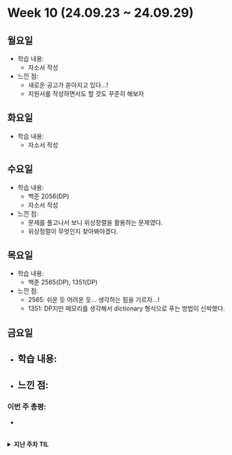 # Week 10 (24.09.23 ~ 24.09.29)

## 월요일
- 학습 내용:
  - 자소서 작성
- 느낀 점:
  - 새로운 공고가 쏟아지고 있다...!
  - 지원서를 작성하면서도 할 것도 꾸준히 해보자

## 화요일
- 학습 내용:
  - 자소서 작성

## 수요일
- 학습 내용:
  - 백준 2056(DP)
  - 자소서 작성
- 느낀 점:
  - 문제를 풀고나서 보니 위상정렬을 활용하는 문제였다.
  - 위상정렬이 무엇인지 찾아봐야겠다.

## 목요일
- 학습 내용:
  - 백준 2565(DP), 1351(DP)
- 느낀 점:
  - 2565: 쉬운 듯 어려운 듯... 생각하는 힘을 기르자...!
  - 1351: DP지만 메모리를 생각해서 dictionary 형식으로 푸는 방법이 신박했다.

## 금요일
- 학습 내용:
  - 
- 느낀 점:
  - 

### 이번 주 총평:
- 

<br>

<details markdown="1">
  <summary><b>지난 주차 TIL</b></summary>

# Week 9 (24.09.16 ~ 24.09.22)

## 월~금
- 학습 내용:
  - NCS 공부

### 이번 주 총평:
- 토요일 시험 두 건을 위해, 지난 주말부터 추석 포함해서 NCS 공부만 했다

# Week 8 (24.09.09 ~ 24.09.15)

## 월요일, 화요일
- 학습 내용:
  - 자소서 작성

## 수요일
- 학습 내용:
  - 백준 알고리즘 1520 - DFS, DP
  - 자소서 작성
- 느낀 점:
  - 이번 DP 문제는 접근 방식은 맞았는데, 시작점과 마지막 지점을 잘못 생각했었다. 조금 더 풀어봐야 할 것 같다
  - 한 군데에서 서류 전형을 합격하여 필기 시험을 준비해야 한다. 잘 준비해보자!

## 목요일
- 학습 내용:
  - 백준 알고리즘 1806 - 투 포인터
  - 자소서 작성
- 느낀 점:
  - 투포인터는 확실히 어렵진 않은 개념인 것 같다..!
  - DP 문제가 감이 올 듯 말 듯하니, DP 문제를 많이 풀어봐야겠다.

## 금요일
- 학습 내용:
  - 자소서 작성

### 이번 주 총평:
- 이번 주는 자소서를 쓴다고 바빴다. 세 군데 서류 전형 결과가 발표 났기 때문에 주말부터는 NCS 공부를 할 예정이다.

# Week 7 (24.09.02 ~ 24.09.08)

## 월요일
- 학습 내용:
  - 알고리즘 스터디
  - 취업 공고 정리
- 느낀 점:
  - DP 문제를 풀 땐 1차원, 2차원을 사용할 수 있다는 것을 항상 염두에 두고 해야겠다.
  - 오늘은 자바 공부를 하지 못했는데, 내일은 배열과 메서드에 대해 공부할 것이다.

## 화요일
- 학습 내용:
  - 백준 알고리즘 16197 - BFS
  - Java - 배열
- 느낀 점:
  - visited도 단순하게 특정 값을 방문했는지를 넘어서, set 형태로 만들고 어떤 짝이 있는지 확인하는 방식으로 사용하는 법을 배웠다.
  - Java 배열을 배웠다. 그 자체로 어렵진 않은데 확실히 익숙해지는 거 자체에 시간이 좀 걸릴 것 같다.

## 수요일
- 학습 내용:
  - 취업 사진 촬영
  - 지원서 작성
- 느낀 점:
  - 추석이 있는 주에 마감되는 공고가 많아 그때까지는 지원서 작성에 몰두할 예정이다.

## 목요일
- 학습 내용:
  - 백준 알고리즘 2580 - 백트래킹, DFS
  - 소프티어 10차시 응시
  - 자소서 작성
- 느낀 점:
  - 백준 문제를 풀면서 논리는 맞았는데 조건 하나를 확인하지 않고 풀어서 처음에 해결하지 못했다.
  - 이런 일이 없도록 아는 내용이어도 조건을 꼼꼼히 읽는 습관을 길러야겠다.
  - 소프티어 문제를 보아하니 이분탐색, dfs 등을 활용하는 문제들이 나왔다. 하지만 기본적인 알고리즘을 복잡하게 활용하는 문제였다. 알고리즘 자체가 어렵고 생소하지 않아도 문제가 어려울 수 있다는 것을 깨달았다..!

## 금요일
- 학습 내용:
  - 백준 알고리즘 16234 - DFS, 시뮬레이션
  - 자소서 작성
- 느낀 점:
  - 이 문제는 한 번에 풀었다! 골드 4의 문제인데, 막힘 없이 풀었다는 사실에 실력이 늘고 있음을 체감할 수 있었다. 더 열심히 해야겠다!

### 이번 주 총평:
- 추석이 있는 주에 마감하는 공고가 많으니 집중해서 최대한 많이 지원할 예정이다.
- 이번 주에는 지원서를 쓴다고 Java 공부를 많이 하지 못한 것 같다. 틈틈히 알고리즘과 CS, Java 공부를 병행할 수 있도록 노력할 것이다.

# Week 6 (24.08.26 ~ 24.09.01)

## 월요일
- 학습 내용:
  - 알고리즘 스터디
  - 자소서 작성
- 느낀 점:
  - 큐와 bfs의 기본기를 알아보는 문제에 대한 코드 리뷰를 할 때, 사람들마다 다양한 방법을 사용했다는 걸 알았다.
  - 간결하고 빠르지만 복잡한 방법, 속도는 좀 더 걸리지만 직관적인 방법 등 다양한 방법이 있는 것 같다
  - 상황에 따라 시간복잡도를 고려하여 적절한 방법을 선택하는 연습을 해야할 것 같다.

## 화요일
- 학습 내용:
  - 백준 알고리즘 2302 - DP
  - Java 기초
- 느낀 점:
  - 어려운 문제는 아니었지만, 지난 번의 경험 덕분에 DP를 떠올리고 활용하는 스킬이 생긴 것 같다
  - 앞으로 개발 역량을 확장하기 위해 java를 배워야겠다고 생각했다. 취업 전에 마스터하는 무리한 목표보다는 문법과 자료구조를 구현하는 1차적인 목표를 세웠다.
  - 세팅을 마쳤고 기본적으로 어떻게 자바 프로그램이 작동하는지에 대해 익혔다.
  - 정처기에서만 배웠던 내용을 실습을 통해 기초를 다질 것이다.

## 수요일
- 학습 내용:
  - 백준 알고리즘 14226 - DP, BFS
  - Java - 변수
  - 자소서 작성
- 느낀 점:
  - 알고리즘 문제는 BFS와 DP를 활용하는 문제였다. 기본적인 내용에 응용을 더하는 좋은 문제였다. 다양한 방법을 빠르게 시도해보는 연습이 더 필요할 것 같다.
  - Java의 변수와 자료형에 대해 배웠다. 정보처리기사를 통해 기본 지식은 갖추고 있었지만 역시 코딩은 손으로 배워야 한다. 변수에 대해 배우면서 파이썬과는 다르게 직접 지정해줘야 하는 package 선언, class와 main 함수 선언 등 늘 해줘야 하는 것들에 익숙해지려 한다.

## 목요일
- 학습 내용:
  - Java - 연산자, 조건문
  - 백준 알고리즘 17281 - 브루트포스, 구현
- 느낀 점:
  - Python과 비슷하면서도 다른 점이 많은 것 같다.
  - 정보처리기사를 공부하며 switch문에 대해 접하긴 했지만, Java 14 이후의 새로운 switch문은 처음 접해봤다.
  - 빠르게 다음 것을 배우면서 이번에 배운 부분을 활용하면 될 것 같다. 아직까지는 크게 어려움이 없다.
  - 최근에 리스트를 많이 활용하다보니, 단순히 변수로 해결할 수 있는 부분을 리스트를 사용하려 했다. 열린 마인드!

## 금요일
- 학습 내용:
  - Java - 반복문, 스코프, 형 변환
- 느낀 점:
  - 아무래도 여러 프로그래밍 언어의 공통적인 부분인 만큼 얼른 하고 넘어가고 싶다.
  - 빠르게 하는 와중에도 혹시 사소한 차이나, 내가 했던 Python에는 없던 기능이나 주의할 점이 있는지 확인하면서 하고 있다.
  - 얼른 정처기와 CS 공부를 하며 배웠던 내용까지 다뤄보고 싶다.

### 이번 주 총평:
- 이번 주는 매주 하던 알고리즘에 Java 공부까지 했다.
- 새로운 공부를 시작하는 마음에 열심히 했다.
- 앞으로도 이 마음을 이어가자!

# Week 5 (24.08.19 ~ 24.08.25)

## 월요일
- 학습 내용:
  - CS 블로그 정리: OS(메모리)
- 느낀 점:
  - 메모리 계층과 메모리 관리에 대해 블로그에 내용을 정리하였다.
  - 아무래도 책 내용이 요약본 느낌이다 보니, 내용을 정리하면서 상세한 부분에 대해 직접 알아보며 더욱 공부가 되는 것 같다.
  - 예를 들면 가상 메모리는 페이지 테이블로 관리가 된다고 하는데, 그 페이지 테이블은 어디에 위치하는지 궁금해서 알아보니 RAM에 저장된다는 내용을 알게 되었다.
  - 오후에는 알고리즘 스터디를 통해 코드리뷰를 진행하고, 메모리 할당과 페이지 교체 알고리즘까지 정리할 예정이다.

## 수요일
- 학습 내용:
  - CS 정리(네트워크)
- 느낀 점:
  - TCP/IP 4계층 모델에 대해 공부했다.
  - 특히 TCP 방식과 UDP 방식의 차이점을 활용하여, 어떤 기술에 사용되는지를 알아보았다.
  - 역시 네트워크 부분은 쉽지 않다. 더욱 열심히 해야겠다.

## 목요일
- 학습 내용:
  - 백준 알고리즘 1083 - 그리디
- 느낀 점:
  - 이번 그리디 문제 자체는 어렵지 않았는데, 문제 자체의 설명이 부족해서 이해하는 데에 어려움을 겪었다.
  - 그래도 이제 원하는 내용을 구현하는 힘은 어느정도 길러진 것이 느껴진다.

## 금요일
- 학습 내용:
  - 백준 알고리즘 1717 - 유니온 파인드
- 느낀 점:
  - 오랜만에 서로소 집합(union find) 문제를 풀었다.
  - find-set 재귀함수를 만드는 과정에서, 단순하게만 생각했더니 최종 결과를 return 하는 부분을 작성하지 않아서 None 값이 반환되는 경우가 있었다.
  - 이번 기회를 통해 union find에 대해 복습하며 더 확실히 기억할 수 있는 계기가 되었다.

### 이번 주 총평:
- 알고리즘 문제와 CS 공부를 했다.
- 확실히 알고리즘 실력이 탄탄해지고 있음을 느끼고 있다.
- CS 지식도 앞으로는 점점 실습을 병행하여 더욱 와닿는 이해를 할 수 있도록 해야겠다.

# Week 4 (24.08.12 ~ 24.08.18)

## 월요일
- 학습 내용:
  - 알고리즘 스터디 + 틀린 문제(백준1623) 복습
- 느낀 점:
  - DP 문제의 top-down 방식에 대해 스스로 코드를 짤 수 있는 힘이 생긴 것 같다
  - 이제 DP 배열을 어떻게 사용하는지, 문제마다 알맞는 방법을 떠올리는 연습을 더 하면 DP도 정복할 수 있을 것 같다!

## 화~목요일
- 학습 내용: _허리 회복으로 불참_
- 느낀 점:

## 금요일
- 학습 내용:
  - 백준 알고리즘 11047 - 그리디
- 느낀 점:
  - 오래는 아니지만 않을 수 있게 되어 알고리즘 문제를 풀었다.
  - 그리디 문제를 풀었는데 생각보다 쉬웠었다.
  - 그리디 문제는 '모 아니면 도' 같은 느낌이 든다.
  - 앞으로 다양한 그리디 문제를 더 풀 것이다.

### 이번 주 총평:
- 이제 허리도 점점 낫고 있어서, 주말동안은 알고리즘 문제를 풀 예정이다.
- CS 스터디를 위한 공부와 정리도 이어갈 것이다.

# Week 3 (24.08.05 ~ 24.08.11)

## 월요일
- 학습 내용:
  - 알고리즘 스터디, WSL로 우분투 환경 세팅
- 느낀 점:
  - 확실히 dp 문제를 많이 풀어봐야 할 것 같다고 느꼈다.
  - 그리고 docker, airflow 등을 활용해보고 싶어 알아보니, 리눅스 환경에서 작업을 해야 해서 WSL과 리눅스를 설치하고 상태를 확인하는 법에 대해 실습하고 블로그에 정리하였다.
  - 앞으로 다양한 프레임워크를 활용해볼 생각에 기대가 된다...!

## 화요일
- 학습 내용:
  - CS: 디자인 패턴 중 싱글톤 패턴과 DI(의존성 주입)
- 느낀 점:
  - 일단 해당 내용을 조사하다 느낀 점이 하나 있다.
  - Django로 백엔드 개발을 배웠었는데, 처음 배울 땐 디자인 패턴 중 MTV만 들어봤었다.
  - 하지만 Spring을 배울 땐 DI 같은 개념들을 배우면서 프레임워크를 사용한다는 것을 알았다.
  - 싱글톤 패턴과 DI의 예시를 찾아보며 공부하는 데 Java 예시가 좀 많았다.
  - 하지만 정처기를 준비하면서 형성한 Java 기본 덕분에 이해할 수 있어서 도움이 되는 것을 체감했다!
  - 그리고 주 언어인 Python으로도 예시를 만들어보며 이해하는 데 더욱 도움이 될 수 있도록 해보니 확실히 좋았다.

## 수요일
- 학습 내용:
  - 백준 알고리즘 1080(그리디)
  - EC2 인스턴스 생성
- 느낀 점:
  - 그리디 알고리즘은 그냥 매 순간 문제를 해결하는 방식이라, 문제마다 적절한 방법을 생각해야 하는 것이 어려운 것 같다
  - AWS EC2 인스턴스를 생성하려 했는데, 어떤 문제인지 계정이 막혀있어 인스턴스 생성에 실패하였다. 관련 문의를 넣었고, 답변이 오고 해결이 되면 이어서 해볼 것이다.
    - 이전에 access key가 노출된 적이 있었다. 그때 당시 조치를 해놨지만 키를 삭제하지는 않았었고 그게 문제가 됐었다. 키를 삭제하여 자동으로 복구되었다.
  - 그래도 생성을 위해 이것저것 알아보며 AWS에서 어떤 기능을 제공하는지 알게 되었다.
    - ex) 보안이나 자격에 관해 굉장히 많은 권한을 설정할 수 있는 등

## 목~금요일
- 학습 내용: _허리를 다쳐 병원 진료 및 회복으로 인한 불참_
- 느낀 점:

### 이번 주 총평:
- 수요일 밤에 운동을 하다 허리를 다쳐서 목요일, 금요일에 아무것도 하지 못했다.
- 목요일에 참여했어야 할 CS 스터디도 참여하지 못했다.
- 현재(토요일 밤) 허리 상태가 좀 괜찮아져 앉을 수 있게 되었다.
- 우선 밀린 일을 확인하고 처리해야겠다.
  1. CS 스터디에서 진행되었던 내용을 살펴보고 정리할 것이다.
  2. 알고리즘 문제도 풀 예정이다.

# Week 2 (24.07.29 ~ 24.08.04)

## 월요일
- 학습 내용:
  - 알고리즘(백준 2109, 11053)
- 느낀 점:
  - 아직 dp와 그리디에 대해 잘 모르는 것 같다.
  - 이제 dfs/bfs나 다익스트라 문제는 꽤나 익숙해졌는데, 코테에서 그래도 몇번 접해본 것 같은 그리디, dp 문제를 좀 더 많이 풀어봐야할 것 같다.
  - 오후에는 지난 주 정처기와 예비군으로 미뤘던 CS 공부를 할 예정이다.

## 화요일
- 학습 내용: _점심 일정으로 인한 불참_
- 느낀 점:
  - 늦잠을 잔 데다 점심에 있는 일정 때문에 오전 공부를 하지 못했다.
  - 이런 일이 있지 않도록 긴장해야겠다.

## 수요일
- 학습 내용:
  - 메모리(오전)
  - 프로세스/스레드, CPU 스케쥴링 알고리즘(오후)
- 느낀 점:
  - 오전에는 예비군 등 때문에 지난 주에 공부하지 못했던 메모리 부분을 공부했다
  - 메모리에서 캐시 부분이 있었는데, 흔히 사용하던 캐시라는 용어와의 차이가 궁금했고, 찾아보니 SW 캐시와 HW 캐시가 나눠져있었다.
  - CPU안에도 여러 구성이 있고, CPU 캐시 등 관련 부품도 있는 등, 컴퓨터 자체가 워낙 복잡하다 보니, 공부할 내용이 많은 것 같다.
  - 그리고 메모리의 작동 원리나 과정에 관련해서는 가상 메모리의 개념이 빠질 수 없는 것 같다.
  - 그와 관련된 공간 스왑, 페이지 폴트, 페이지 교체 알고리즘 등에 대해 깊은 공부를 해야 할 것 같다고 생각했다.

## 목요일
- 학습 내용:
  - 오전: 병원
  - 오후: CS 스터디 - 어제 공부한 메모리, 프로세스와 스레드, CPU 스케쥴링 알고리즘에 대해 공부하고 궁금한 점 공유
- 느낀 점:
  - 그저 HW/SW로 나눠서 각 부품이나 구성 요소가 하는 일을 사전적으로 외우는 것보다는 일반적인 여러 상황이나 특정한 상황에서 각 요소들이 어떤 상호작용을 하는지 흐름을 익히는 것이 중요한 것 같다.
  - 공부하고 있는 CS책을 이제 전체적으로 한 번 봤기 때문에, 1장으로 돌아가서 알고 있는 내용은 복습을 하고, 공부하면서 추가로 알게된 몰랐던 것들을 하나씩 세세하게 공부해볼 예정이다.

## 금요일
- 학습 내용:
  - 백준 1068(트리 문제)
  - 백준 3273(투 포인터)
- 느낀 점:
  - 한참 코딩테스트에 많이 나온다는 bfs/dfs 위주로 문제를 많이 풀다가 1068은 트리 관련 내용도 꼭 복습을 해야겠다고 생각해서 냈던 문제였다. 트리 문제는 아직도 "인덱스-값"을 "부모-자식"으로 사용할 때와 그 반대로 사용할 때를 잘 구분하지 못하는 것 같다. 하지만 상황에 따라서 필요한 게 무엇인지에 따라 알맞은 방법을 사용하면 된다고 느꼈다. 이번 문제는 인접리스트를 만들듯이 만들어서 사용해보았다.
  - 투 포인터는 SSAFY에서 배우지는 않았던 개념인데 예전에 코딩테스트였나 역량평가 시험에서 나왔던 개념이었어서 그때 이후로 알게 된 개념이다. 개념 자체는 어렵지 않아서 약간의 고민 후 풀 수 있었다.

### 이번 주 총평:
- 지난 주보다 아침에 일어나는 것이 조금 더 습관이 들었다.
- 알고리즘 스터디는 해오던 거라 어느 정도 성과도 있고 하다.
- 하지만 CS 스터디가 시작한지 얼마 되지 않았고, 진행 방식에 대해서도 다양한 방법을 시도해보고 있다. 정착하기까지 시간이 조금 걸릴 순 있을 것 같지만, 그래도 확실히 전체적으로 한 번 훑고 나니, 큰 흐름이 전보다는 이해가 조금씩 되고 있다.

# Week 1 (24.07.22 ~ 24.07.26)

## 월요일
- 학습 내용:
  - 정처기 기출 1회(45점) - 리눅스 명령어 `chmod`와 `SQL 관계 연산자의 기호`가 가장 기억에 남음
- 느낀 점:
  - C언어, Java의 기초 문법을 학습하고 처음 기출 문제를 풀어봤다. 아직은 헷갈리는 문법도 있고, 그 외 부분에서도 모르는 개념과 헷갈리는 개념들이 있었다.

## 화요일
- 학습 내용:
  - 정처기 기출 2회(50점) - 확실히 C언어가 사소하게는 줄바꿈, `break`까지도 직접 설정해줘야 하는 부분이 많다는 것을 느낌
  - 정처기 기출 3회(50점) - 오버로딩에 대한 개념을 알면서도 문제 속에서 확실하게 구분 짓는 연습이 필요할 것 같음, 디자인 패턴에 대해 확실히 알아야 할 듯
- 느낀 점:
  - 오전에 2회분을 풀고자 했지만, 아직 프로그래밍 언어 외의 개념 부분에서 많이 부족함을 느낀다. 오답 노트를 하는 과정에서 보기들에 대해 하나씩 찾아보며 공부하고자 했다. 개념이든 프로그래밍 언어든 문제를 많이 풀고 익숙해져야 할 것 같다. 예비군 가서 시간이 남을 때, 개념 공부를 해야 할 것 같다.
  - 오후에 1회분을 추가로 풀었다. 서서히 감이 잡히기 시작했다. 아쉽게 틀리는 문제들이 없도록 해야겠다.

## 수요일
- 학습 내용: _예비군 훈련으로 인한 불참_
- 느낀 점:

## 목요일
- 학습 내용: _예비군 훈련으로 인한 불참_
- 느낀 점:

## 금요일
- 학습 내용: _예비군 훈련으로 인한 불참_
- 느낀 점:

### 이번 주 총평:
- 아침에 일어나서 할 무언가가 있다는 것 자체만으로도 동기부여가 됐다.
- 예비군 갔다가 돌아온 토요일에도 정처기 실기 공부를 이어서 했다. 일요일에 본 시험도 덕분에 괜찮게 본 것 같았다.
- 다음 주도 이 기조를 이어갈 수 있도록 해야겠다.

</details>